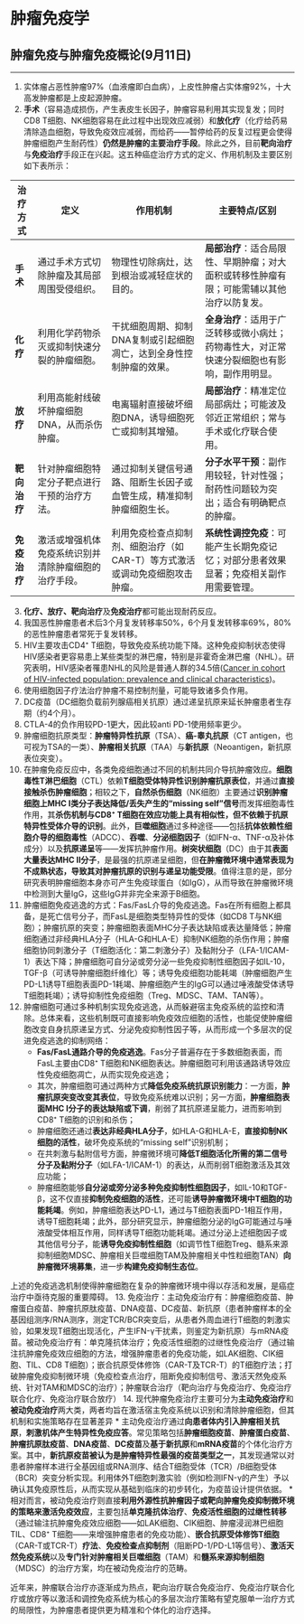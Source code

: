 # 肿瘤免疫学

</aside>

## 肿瘤免疫与肿瘤免疫概论(9月11日)

---


1. 实体瘤占恶性肿瘤97%（血液瘤即白血病），上皮性肿瘤占实体瘤92%，十大高发肿瘤都是上皮起源肿瘤。
2. **手术**（容易造成损伤，产生表皮生长因子，肿瘤容易利用其实现复发；同时CD8 T细胞、NK细胞容易在此过程中出现效应减弱）和**放化疗**（化疗给药易清除造血细胞，导致免疫效应减弱，而给药——暂停给药的反复过程更会使得肿瘤细胞产生耐药性）**仍然是肿瘤的主要治疗手段**。除此之外，目前**靶向治疗**与**免疫治疗**手段正在兴起。这五种癌症治疗方式的定义、作用机制及主要区别如下表所示：

| **治疗方式** | **定义** | **作用机制** | **主要特点/区别** |
| --- | --- | --- | --- |
| **手术** | 通过手术方式切除肿瘤及其局部周围受侵组织。 | 物理性切除病灶，达到根治或减轻症状的目的。 | **局部治疗**：适合局限性、早期肿瘤；对大面积或转移性肿瘤有限；可能需辅以其他治疗以防复发。 |
| **化疗** | 利用化学药物杀灭或抑制快速分裂的肿瘤细胞。 | 干扰细胞周期、抑制DNA复制或引起细胞凋亡，达到全身性控制肿瘤的效果。 | **全身治疗**：适用于广泛转移或微小病灶；药物毒性大，对正常快速分裂细胞也有影响，副作用明显。 |
| **放疗** | 利用高能射线破坏肿瘤细胞DNA，从而杀伤肿瘤。 | 电离辐射直接破坏细胞DNA，诱导细胞死亡或抑制其增殖。 | **局部治疗**：精准定位局部病灶；可能波及邻近正常组织；常与手术或化疗联合使用。 |
| **靶向治疗** | 针对肿瘤细胞特定分子靶点进行干预的治疗方法。 | 通过抑制关键信号通路、阻断生长因子或血管生成，精准抑制肿瘤细胞生长。 | **分子水平干预**：副作用较轻，针对性强；耐药性问题较为突出；适合有明确靶点的肿瘤。 |
| **免疫治疗** | 激活或增强机体免疫系统识别并清除肿瘤细胞的治疗手段。 | 利用免疫检查点抑制剂、细胞治疗（如CAR-T）等方式激活或调动免疫细胞攻击肿瘤。 | **系统性调控免疫**：可能产生长期免疫记忆；对部分患者效果显著；免疫相关副作用需要管理。 |

3. **化疗、放疗、靶向治疗**及**免疫治疗**都可能出现耐药反应。
4. 我国恶性肿瘤患者术后3个月复发转移率50%，6个月复发转移率69%，80%的恶性肿瘤患者常死于复发转移。
5. HIV主要攻击CD4⁺ T细胞，导致免疫系统功能下降。这种免疫抑制状态使得HIV感染者更容易患上某些类型的淋巴瘤，特别是非霍奇金淋巴瘤（NHL）。研究表明，HIV感染者罹患NHL的风险是普通人群的34.5倍([Cancer in cohort of HIV-infected population: prevalence and clinical characteristics](https://link.springer.com/article/10.1007/s00432-010-0911-y))。
6. 使用细胞因子疗法治疗肿瘤不易控制剂量，可能导致诸多负作用。
7. DC疫苗（DC细胞负载前列腺癌相关抗原）通过递呈抗原来延长肿瘤患者生存期（约4个月）。
8. CTLA-4的负作用较PD-1更大，因此较anti PD-1使用频率更少。
9. 肿瘤细胞抗原类型：**肿瘤特异性抗原**（TSA）、**癌-睾丸抗原**（CT antigen，也可视为TSA的一类）、**肿瘤相关抗原**（TAA）与**新抗原**（Neoantigen，新抗原表位突变）。
10. 在肿瘤免疫反应中，各类免疫细胞通过不同的机制共同介导抗肿瘤效应。**细胞毒性T淋巴细胞**（CTL）依赖**T细胞受体特异性识别肿瘤抗原表位**，并通过**直接接触杀伤肿瘤细胞**；相较之下，**自然杀伤细胞**（NK细胞）主要通过**识别肿瘤细胞上MHC I类分子表达降低/丢失产生的“missing self”信号**而发挥细胞毒性作用，其**杀伤机制与CD8⁺ T细胞在效应功能上具有相似性，但不依赖于抗原特异性受体介导的识别**。此外，**巨噬细胞**通过多种途径——包括**抗体依赖性细胞介导的细胞毒性**（ADCC）、**吞噬**、**分泌细胞因子**（如IFN-α、TNF-α及补体成分）以及**抗原递呈**等——发挥抗肿瘤作用。**树突状细胞**（DC）由于其**表面大量表达MHC II分子**，是最强的抗原递呈细胞，但**在肿瘤微环境中通常表现为不成熟状态，导致其对肿瘤抗原的识别与递呈功能受限**。值得注意的是，部分研究表明肿瘤细胞本身亦可产生免疫球蛋白（如IgG），从而导致在肿瘤微环境中检测到大量IgG，这些IgG并非完全来源于B细胞。
11. 肿瘤细胞免疫逃逸的方式：Fas/FasL介导的免疫逃逸。Fas在所有细胞上都具备，是死亡信号分子，而FasL是细胞类型特异性的受体（如CD8 T与NK细胞）；肿瘤抗原的突变；肿瘤细胞表面MHC分子表达缺陷或表达量降低；肿瘤细胞通过非经典HLA分子（HLA-G和HLA-E）抑制NK细胞的杀伤作用；肿瘤细胞协同刺激分子（T细胞活化：第二刺激分子）及黏附分子（LFA-1/ICAM-1）表达下降；肿瘤细胞可自分泌或旁分泌一些免疫抑制性细胞因子如IL-10，TGF-β（可诱导肿瘤细胞纤维化）等；诱导免疫细胞功能耗竭（肿瘤细胞产生PD-L1诱导T细胞表面PD-1耗竭、肿瘤细胞产生的IgG可以通过唾液酸受体诱导T细胞耗竭）；诱导抑制性免疫细胞（Treg、MDSC、TAM、TAN等）。
12. 肿瘤细胞可通过多种机制实现免疫逃逸，从而躲避宿主免疫系统的监控和清除。总体来看，这些机制既可直接影响免疫效应细胞的活性，也能促使肿瘤细胞改变自身抗原递呈方式、分泌免疫抑制性因子等，从而形成一个多层次的促进免疫逃逸的抑制网络：
    * **Fas/FasL通路介导的免疫逃逸**。Fas分子普遍存在于多数细胞表面，而FasL主要由CD8⁺ T细胞和NK细胞表达。肿瘤细胞可利用该通路诱导效应性免疫细胞凋亡，从而实现免疫逃逸；
    * 其次，肿瘤细胞可通过两种方式**降低免疫系统抗原识别能力**：一方面，**肿瘤抗原突变改变其表位**，导致免疫系统难以识别；另一方面，**肿瘤细胞表面MHC I分子的表达缺陷或下调**，削弱了其抗原递呈能力，进而影响到CD8⁺ T细胞的识别和杀伤；
    * 肿瘤细胞还通过**表达非经典HLA分子**，如HLA-G和HLA-E，**直接抑制NK细胞的活性**，破坏免疫系统的“missing self”识别机制；
    * 在共刺激与黏附信号方面，肿瘤微环境可**降低T细胞活化所需的第二信号分子及黏附分子**（如LFA-1/ICAM-1）的表达，从而削弱T细胞激活及其效应功能；
    * 肿瘤细胞能够**自分泌或旁分泌多种免疫抑制性细胞因子**，如IL-10和TGF-β，这不仅直接**抑制免疫细胞的活性**，还可能**诱导肿瘤微环境中T细胞的功能耗竭**。例如，肿瘤细胞表达PD-L1，通过与T细胞表面PD-1相互作用，诱导T细胞耗竭；此外，部分研究显示，肿瘤细胞分泌的IgG可能通过与唾液酸受体相互作用，同样诱导T细胞功能耗竭。通过分泌上述细胞因子或其他信号分子，能**诱导免疫抑制性细胞**（如调节性T细胞Treg、髓系来源抑制细胞MDSC、肿瘤相关巨噬细胞TAM及肿瘤相关中性粒细胞TAN）**向肿瘤微环境募集**，进一步**构建免疫抑制生态位**。

上述的免疫逃逸机制使得肿瘤细胞在复杂的肿瘤微环境中得以存活和发展，是癌症治疗中亟待克服的重要障碍。
13. 免疫治疗：主动免疫治疗有：肿瘤细胞疫苗、肿瘤蛋白疫苗、肿瘤抗原肽疫苗、DNA疫苗、DC疫苗、新抗原（患者肿瘤样本的全基因组测序/RNA测序，测定TCR/BCR突变后，从患者外周血进行T细胞的刺激实验，如果发现T细胞出现活化，产生IFN-γ干扰素，则鉴定为新抗原）与mRNA疫苗。被动免疫治疗有：单克隆抗体治疗；免疫活性细胞的过继性免疫治疗（通过输注抗肿瘤免疫效应细胞的方法，增强肿瘤患者的免疫功能，如LAK细胞、CIK细胞、TIL、CD8 T细胞）；嵌合抗原受体修饰（CAR-T及TCR-T）的T细胞疗法；打破肿瘤免疫抑制微环境（免疫检查点治疗，阻断免疫抑制信号、激活天然免疫系统、针对TAM和MDSC的治疗）；肿瘤联合治疗（靶向治疗与免疫治疗、免疫治疗联合化疗、免疫治疗联合放疗）
14. 现代肿瘤免疫治疗主要可分为**主动免疫治疗**和**被动免疫治疗**两大类，两者均旨在激活宿主免疫系统以识别和清除肿瘤细胞，但其机制和实施策略存在显著差异
    * 主动免疫治疗通过**向患者体内引入肿瘤相关抗原**，**刺激机体产生特异性免疫应答**。常见策略包括**肿瘤细胞疫苗**、**肿瘤蛋白疫苗**、**肿瘤抗原肽疫苗**、**DNA疫苗**、**DC疫苗**及**基于新抗原**和**mRNA疫苗**的个体化治疗方案。其中，**新抗原疫苗被认为是肿瘤特异性最强的疫苗类型之一**，其发现通常以对患者肿瘤样本进行全基因组或RNA测序、结合T细胞受体（TCR）/B细胞受体（BCR）突变分析实现。利用体外T细胞刺激实验（例如检测IFN-γ的产生）予以确认其免疫原性后，从而实现从基础到临床的初步转化，为疫苗设计提供依据。
    * 相对而言，被动免疫治疗则直接**利用外源性抗肿瘤因子或靶向肿瘤免疫抑制微环境的策略来激活免疫效应**，主要包括**单克隆抗体治疗**、**免疫活性细胞的过继性转移**（通过输注抗肿瘤免疫效应细胞——如LAK细胞、CIK细胞、肿瘤浸润淋巴细胞TIL、CD8⁺ T细胞——来增强肿瘤患者的免疫功能）、**嵌合抗原受体修饰T细胞**（CAR-T或TCR-T）**疗法**、**免疫检查点抑制剂**（阻断PD-1/PD-L1等信号）、**激活天然免疫系统**以及**专门针对肿瘤相关巨噬细胞**（TAM）和**髓系来源抑制细胞**（MDSC）的治疗方案，均在被动免疫治疗的范畴。

近年来，肿瘤联合治疗亦逐渐成为热点，靶向治疗联合免疫治疗、免疫治疗联合化疗或放疗等以激活和调控免疫系统为核心的多层次治疗策略有望克服单一治疗方式的局限性，为肿瘤患者提供更为精准和个体化的治疗选择。

